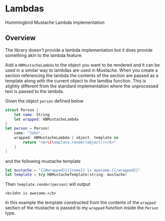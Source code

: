 # Lambdas

Hummingbird Mustache Lambda implementation

## Overview

The library doesn't provide a lambda implementation but it does provide something akin to the lambda feature. 

Add a `HBMustacheLambda` to the object you want to be rendered and it can be used in a similar way to lambdas are used in Mustache. When you create a section referencing the lambda the contents of the section are passed as a template along with the current object to the lamdba function. This is slightly different from the standard implementation where the unprocessed text is passed to the lambda. 

Given the object `person` defined below
```swift
struct Person {
    let name: String
    let wrapped: HBMustacheLambda
}
let person = Person(
    name: "John", 
    wrapped: HBMustacheLambda { object, template in
        return "<b>\(template.render(object))</b>"
    }
)

```
and the following mustache template  
```swift
let mustache = "{{#wrapped}}{{name}} is awesome.{{/wrapped}}"
let template = try HBMustacheTemplate(string: mustache)
```
Then `template.render(person)` will output 
```
<b>John is awesome.</b>
```
In this example the template constructed from the contents of the `wrapped` section of the mustache is passed to my `wrapped` function inside the `Person` type.
